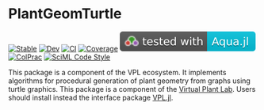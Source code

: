 # PlantGeomTurtle

[![Stable](https://img.shields.io/badge/docs-stable-blue.svg)](https://VirtualPlantLab.github.io/PlantGeomTurtle.jl/stable/)
[![Dev](https://img.shields.io/badge/docs-dev-blue.svg)](https://VirtualPlantLab.github.io/PlantGeomTurtle.jl/dev/)
[![CI](https://github.com/VirtualPlantLab/PlantGeomTurtle.jl/actions/workflows/CI.yml/badge.svg)](https://github.com/VirtualPlantLab/PlantGeomTurtle.jl/actions/workflows/CI.yml)
[![Coverage](https://codecov.io/gh/VirtualPlantLab/PlantGeomTurtle.jl/branch/master/graph/badge.svg?token=LCZHPERHUN)](https://codecov.io/gh/VirtualPlantLab/PlantGeomTurtle.jl)
[![Aqua QA](https://raw.githubusercontent.com/JuliaTesting/Aqua.jl/master/badge.svg)](https://github.com/JuliaTesting/Aqua.jl)
[![ColPrac](https://img.shields.io/badge/ColPrac-Contributor's%20Guide-blueviolet)](https://github.com/SciML/ColPrac)
[![SciML Code Style](https://img.shields.io/static/v1?label=code%20style&message=SciML&color=9558b2&labelColor=389826)](https://github.com/SciML/SciMLStyle)

This package is a component of the VPL ecosystem. It implements algorithms for procedural
generation of plant geometry from graphs using turtle graphics. This package is a component
of the [Virtual Plant Lab](http://virtualplantlab.com/). Users should install instead the
interface package [VPL.jl](https://github.com/VirtualPlantLab/VPL.jl).

